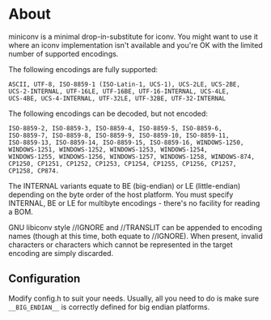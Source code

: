 About
=====

miniconv is a minimal drop-in-substitute for iconv. You might want to use it where an iconv implementation isn't available and you're OK with the limited number of supported encodings.

The following encodings are fully supported:

	ASCII, UTF-8, ISO-8859-1 (ISO-Latin-1, UCS-1), UCS-2LE, UCS-2BE,
	UCS-2-INTERNAL, UTF-16LE, UTF-16BE, UTF-16-INTERNAL, UCS-4LE,
	UCS-4BE, UCS-4-INTERNAL, UTF-32LE, UTF-32BE, UTF-32-INTERNAL
	
The following encodings can be decoded, but not encoded:

	ISO-8859-2, ISO-8859-3, ISO-8859-4, ISO-8859-5, ISO-8859-6,
	ISO-8859-7, ISO-8859-8, ISO-8859-9, ISO-8859-10, ISO-8859-11,
	ISO-8859-13, ISO-8859-14, ISO-8859-15, ISO-8859-16, WINDOWS-1250,
	WINDOWS-1251, WINDOWS-1252, WINDOWS-1253, WINDOWS-1254,
	WINDOWS-1255, WINDOWS-1256, WINDOWS-1257, WINDOWS-1258, WINDOWS-874,
	CP1250, CP1251, CP1252, CP1253, CP1254, CP1255, CP1256, CP1257, 
	CP1258, CP874.

The INTERNAL variants equate to BE (big-endian) or LE (little-endian) depending on the byte order of the host platform. You must specify INTERNAL, BE or LE for multibyte encodings - there's no facility for reading a BOM.

GNU libiconv style //IGNORE and //TRANSLIT can be appended to encoding  names (though at this time, both equate to //IGNORE). When present, invalid characters or characters which cannot be represented in the target encoding are simply discarded.

Configuration
-------------

Modify config.h to suit your needs. Usually, all you need to do is make sure `__BIG_ENDIAN__` is correctly defined for big endian platforms.
